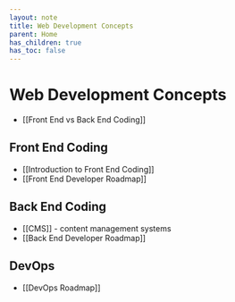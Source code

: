 ```yaml
---
layout: note
title: Web Development Concepts
parent: Home
has_children: true
has_toc: false
---
```


# Web Development Concepts

- [[Front End vs Back End Coding]]

## Front End Coding

- [[Introduction to Front End Coding]]
- [[Front End Developer Roadmap]]

## Back End Coding

- [[CMS]] - content management systems
- [[Back End Developer Roadmap]]

## DevOps

- [[DevOps Roadmap]]
